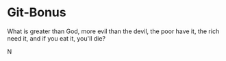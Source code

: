 # Git-Bonus
What is greater than God,
more evil than the devil,
the poor have it,
the rich need it,
and if you eat it, you'll die?

N
